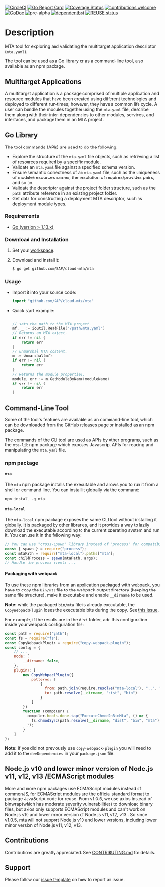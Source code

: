 [![CircleCI](https://circleci.com/gh/SAP/cloud-mta.svg?style=svg)](https://circleci.com/gh/SAP/cloud-mta)
[![Go Report Card](https://goreportcard.com/badge/github.com/SAP/cloud-mta)](https://goreportcard.com/report/github.com/SAP/cloud-mta)
[![Coverage Status](https://coveralls.io/repos/github/SAP/cloud-mta/badge.svg?branch=CD)](https://coveralls.io/github/SAP/cloud-mta?branch=CD)
[![contributions welcome](https://img.shields.io/badge/contributions-welcome-brightgreen.svg?style=flat)](https://github.com/SAP/cloud-mta/blob/master/.github/CONTRIBUTING.md)
[![GoDoc](https://godoc.org/github.com/SAP/cloud-mta?status.svg)](https://godoc.org/github.com/SAP/cloud-mta/mta)
![pre-alpha](https://img.shields.io/badge/Release-pre--alpha-orange.svg)
[![dependentbot](https://api.dependabot.com/badges/status?host=github&repo=SAP/cloud-mta)](https://dependabot.com/)
[![REUSE status](https://api.reuse.software/badge/github.com/SAP/cloud-mta)](https://api.reuse.software/info/github.com/SAP/cloud-mta)

                   
# Description

MTA tool for exploring and validating the multitarget application descriptor (`mta.yaml`).

The tool can be used as a Go library or as a command-line tool, also available as an npm package.

## Multitarget Applications

A multitarget application is a package comprised of multiple application and resource modules that have been created using different technologies and deployed to different run-times; however, they have a common life cycle. A user can bundle the modules together using the `mta.yaml` file, describe them along with their inter-dependencies to other modules, services, and interfaces, and package them in an MTA project.

## Go Library

The tool commands (APIs) are used to do the following:

   - Explore the structure of the `mta.yaml` file objects, such as retrieving a list of resources required by a specific module.
   - Validate an `mta.yaml` file against a specified schema version.
   - Ensure semantic correctness of an `mta.yaml` file, such as the uniqueness of module/resources names, the resolution of requires/provides pairs, and so on.
   - Validate the descriptor against the project folder structure, such as the `path` attribute reference in an existing project folder.
   - Get data for constructing a deployment MTA descriptor, such as deployment module types.
   
### Requirements

* [Go (version > 1.13.x)](https://golang.org/dl/) 

### Download and Installation

1.  Set your [workspace](https://golang.org/doc/code.html#Workspaces).

2.  Download and install it:

    ```sh
    $ go get github.com/SAP/cloud-mta/mta
    ```

### Usage

 - Import it into your source code:

    ```go
    import "github.com/SAP/cloud-mta/mta"
    ```

 -  Quick start example:

    ```go
    
    // sets the path to the MTA project.
    mf, _ := ioutil.ReadFile("/path/mta.yaml")
    // Returns an MTA object.
    if err != nil {
    	return err
    }
    // unmarshal MTA content.
    m := Unmarshal(mf)
    if err != nil {
    	return err
    }
    // Returns the module properties.
    module, err := m.GetModuleByName(moduleName)
    if err != nil {
    	return err
    }
    ```

## Command-Line Tool

Some of the tool's features are available as an command-line tool, which can be downloaded from the GitHub releases page or installed as an npm package.

The commands of the CLI tool are used as APIs by other programs, such as the `mta-lib` npm package which exposes Javascript APIs for reading and manipulating the `mta.yaml` file.  

### npm package

#### `mta`
The `mta` npm package installs the executable and allows you to run it from a shell or command line.
You can install it globally via the command:
```shell script
npm install -g mta
```

#### `mta-local`
The `mta-local` npm package exposes the same CLI tool without installing it globally. It is packaged by other libraries, and it provides a way to lazily download the executable according to the current operating system and run it.
You can use it in the following way:
```javascript
// You can use "cross-spawn" library instead of "process" for compatibility to Windows systems
const { spawn } = require("process");
const mtaPath = require("mta-local").paths["mta"];
const childProcess = spawn(mtaPath, args);
// Handle the process events ...
```

#### Packaging with webpack
To use these npm libraries from an application packaged with webpack, you have to copy the `bin/mta` file to the webpack output directory (keeping the same file structure), make it executable and enable `__dirname` to be used.

**Note:** while the packaged `bin/mta` file is already executable, the `CopyWebpackPlugin` loses the executable bits during the copy. See [this issue](https://github.com/webpack-contrib/copy-webpack-plugin/issues/35).

For example, if the results are in the `dist` folder, add this configuration inside your webpack configuration file:
```javascript
const path = require("path");
const fs = require("fs");
const CopyWebpackPlugin = require("copy-webpack-plugin");
const config = {
    // ...
    node: {
        __dirname: false,
    },
    plugins: [
        new CopyWebpackPlugin({
            patterns: [
                {
                  from: path.join(require.resolve("mta-local"), "..", "bin"),
                  to: path.resolve(__dirname, "dist", "bin"),
                }
            ]
        }),
        function (compiler) {
          compiler.hooks.done.tap("ExecuteChmodOnBinMta", () => {
            fs.chmodSync(path.resolve(__dirname, "dist", "bin", "mta"), "755");
          });
        }
    ]
};
```

**Note:** if you did not previously use `copy-webpack-plugin` you will need to add it to the `devDependencies` in your `package.json` file.

## Node.js v10 and lower minor version of Node.js v11, v12, v13  /ECMAScript modules

More and more npm packages use ECMAScript modules instead of commonJS, for ECMAScript modules are the official standard format to package JavaScript code for reuse. From v1.0.5, we use axios instead of binwrap(which has moderate severity vulnerabilities) to download binary files, but axios only supports ECMAScript modules and can't work on Node.js v10 and lower minor version of Node.js v11, v12, v13.. So since v1.0.5, mta will not support Node.js v10 and lower versions, including lower minor version of Node.js v11, v12, v13.

## Contributions

Contributions are greatly appreciated.
See [CONTRIBUTING.md](https://github.com/SAP/cloud-mta/blob/master/.github/CONTRIBUTING.md) for details.

## Support

Please follow our [issue template](https://github.com/SAP/cloud-mta/blob/master/.github/ISSUE_TEMPLATE/bug_report.md) on how to report an issue.

